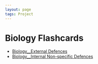 ```yaml
---
layout: page
tags: Project  
---
```


# Biology Flashcards

- [Biology__External Defences](../assets/Biology__External%20Defences.apkg)
- [Biology__Internal Non-specific Defences](../assets/Biology__Internal%20Non-specific%20Defences.apkg)